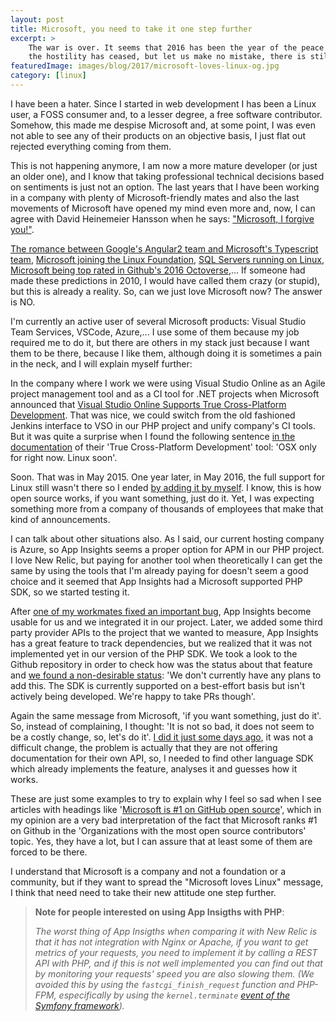 ```yaml
---
layout: post
title: Microsoft, you need to take it one step further
excerpt: >
    The war is over. It seems that 2016 has been the year of the peace deal between Microsoft and the FOSS community, 
    the hostility has ceased, but let us make no mistake, there is still a long way to go.
featuredImage: images/blog/2017/microsoft-loves-linux-og.jpg
category: [linux]
---
```


I have been a hater. Since I started in web development I has been a Linux user, a FOSS consumer and, to a lesser degree,
a free software contributor. Somehow, this made me despise Microsoft and, at some point, I was even not able to see
any of their products on an objective basis, I just flat out rejected everything coming from them.

This is not happening anymore, I am now a more mature developer (or just an older one), and I know that taking professional
technical decisions based on sentiments is just not an option. The last years that I have been working in a company with plenty
of Microsoft-friendly mates and also the last movements of Microsoft have opened my mind even more and, now, I can agree with
David Heinemeier Hansson when he says: ["Microsoft, I forgive you!"][1].

[The romance between Google's Angular2 team and Microsoft's Typescript team][2], [Microsoft joining the Linux Foundation][3],
[SQL Servers running on Linux][4], [Microsoft being top rated in Github's 2016 Octoverse][5],... If someone had made
these predictions in 2010, I would have called them crazy (or stupid), but this is already a reality. So, can we just love
Microsoft now? The answer is NO.

I'm currently an active user of several Microsoft products: Visual Studio Team Services, VSCode, Azure,... I use some of them
because my job required me to do it, but there are others in my stack just because I want them to be there, because I like them,
although doing it is sometimes a pain in the neck, and I will explain myself further:

In the company where I work we were using Visual Studio Online as an Agile project management tool and as a CI tool for .NET projects when
Microsoft announced that [Visual Studio Online Supports True Cross-Platform Development][6]. That was nice, we could
switch from the old fashioned Jenkins interface to VSO in our PHP project and unify company's CI tools. But it was quite a surprise
when I found the following sentence [in the documentation][7] of their 'True Cross-Platform Development' tool:
'OSX only for right now. Linux soon'.

Soon. That was in May 2015. One year later, in May 2016, the full support for Linux still wasn't there so I ended [by
adding it by myself][8]. I know, this is how open source works, if you want something, just do it. Yet, I was
expecting something more from a company of thousands of employees that make that kind of announcements.

I can talk about other situations also. As I said, our current hosting company is Azure, so App Insights seems a proper option for
APM in our PHP project. I love New Relic, but paying for another tool when theoretically I can get the same by using the tools
that I'm already paying for doesn't seem a good choice and it seemed that App Insights had a Microsoft supported PHP SDK, so we
started testing it.

After [one of my workmates fixed an important bug][11], App Insights become usable for us and we integrated it in our project.
Later, we added some third party provider APIs to the project that we wanted to measure, App Insights has a great feature
to track dependencies, but we realized that it was not implemented yet in our version of the PHP SDK. We took a look to the Github
repository in order to check how was the status about that feature and [we found a non-desirable status][12]: 'We don't currently have any plans to
add this. The SDK is currently supported on a best-effort basis but isn't actively being developed. We're happy to take PRs though'.

Again the same message from Microsoft, 'if you want something, just do it'. So, instead of complaining, I thought: 'It is not so bad,
it does not seem to be a costly change, so, let's do it'. [I did it just some days ago][13], it was not a difficult change, the problem is actually
that they are not offering documentation for their own API, so, I needed to find other language SDK which already implements the feature,
analyses it and guesses how it works.

These are just some examples to try to explain why I feel so sad when I see articles with headings like
'[Microsoft is #1 on GitHub open source][14]', which in my opinion are a very bad interpretation of the fact that Microsoft ranks
\#1 on Github in the 'Organizations with the most open source contributors' topic. Yes, they have a lot, but I can assure
that at least some of them are forced to be there.

I understand that Microsoft is a company and not a foundation or a community, but if they want to spread the "Microsoft loves Linux" message,
I think that need need to take their new attitude one step further.

> **Note for people interested on using App Insigths with PHP**:
>
> *The worst thing of App Insigths when comparing it with New Relic is that it has not integration with Nginx or Apache, if you
> want to get metrics of your requests, you need to implement it by calling a REST API with PHP, and if this is not well
> implemented you can find out that by monitoring your requests' speed you are also slowing them. (We avoided this by using
> the `fastcgi_finish_request` function and PHP-FPM, especifically by using the `kernel.terminate` [event of the Symfony framework][10]).*

[1]: https://m.signalvnoise.com/microsoft-i-forgive-you-2fb6d6061a2c#.qedz7idke
[2]: https://techcrunch.com/2015/03/05/microsoft-and-google-collaborate-on-typescript-hell-has-not-frozen-over-yet/
[3]: http://open.microsoft.com/2016/11/17/microsoft-joins-linux-foundation/
[4]: https://www.microsoft.com/en-us/sql-server/sql-server-vnext-including-linux
[5]: https://octoverse.github.com/
[6]: https://blogs.msdn.microsoft.com/visualstudioalm/2015/06/05/visual-studio-online-supports-true-cross-platform-development/
[7]: https://github.com/Microsoft/vso-agent/blob/master/docs/service.md
[8]: https://github.com/bryanmacfarlane/svcinstall/pull/3
[9]: https://docs.microsoft.com/en-us/azure/application-insights/app-insights-platforms
[10]: http://symfony.com/doc/current/components/http_kernel.html#the-kernel-terminate-event
[11]: https://github.com/Microsoft/ApplicationInsights-PHP/pull/13
[12]: https://github.com/Microsoft/ApplicationInsights-PHP/issues/18
[13]: https://github.com/Microsoft/ApplicationInsights-PHP/pull/24
[14]: http://www.businessinsider.com/microsoft-github-open-source-2016-9
